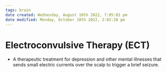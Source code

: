 ```yaml
---
tags: brain
date created: Wednesday, August 10th 2022, 7:05:01 pm
date modified: Monday, October 10th 2022, 2:02:28 pm
---
```


# Electroconvulsive Therapy (ECT)
- A therapeutic treatment for depression and other mental illnesses that sends small electric currents over the scalp to trigger a brief seizure.

